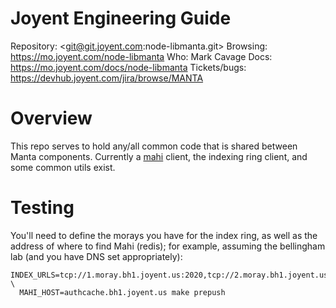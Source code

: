 <!--
    This Source Code Form is subject to the terms of the Mozilla Public
    License, v. 2.0. If a copy of the MPL was not distributed with this
    file, You can obtain one at http://mozilla.org/MPL/2.0/.
-->

<!--
    Copyright (c) 2014, Joyent, Inc.
-->

# Joyent Engineering Guide

Repository: <git@git.joyent.com:node-libmanta.git>
Browsing: <https://mo.joyent.com/node-libmanta>
Who: Mark Cavage
Docs: <https://mo.joyent.com/docs/node-libmanta>
Tickets/bugs: <https://devhub.joyent.com/jira/browse/MANTA>


# Overview

This repo serves to hold any/all common code that is shared between Manta
components.  Currently a [mahi](https://mo.joyent.com/docs/mahi) client,
the indexing ring client, and some common utils exist.

# Testing

You'll need to define the morays you have for the index ring, as well as the
address of where to find Mahi (redis); for example, assuming the bellingham
lab (and you have DNS set appropriately):

```
INDEX_URLS=tcp://1.moray.bh1.joyent.us:2020,tcp://2.moray.bh1.joyent.us:2020 \
  MAHI_HOST=authcache.bh1.joyent.us make prepush
```

